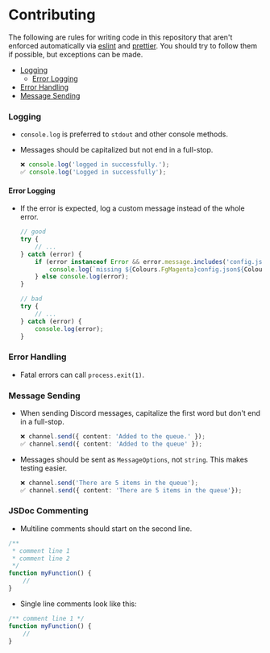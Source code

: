 # Contributing

The following are rules for writing code in this repository that aren't enforced automatically via [eslint](./.eslintrc.js) and [prettier](./.prettierrc.json). You should try to follow them if possible, but exceptions can be made.

-   [Logging](#logging)
    -   [Error Logging](#error-logging)
-   [Error Handling](#error-handling)
-   [Message Sending](#message-sending)

### Logging

-   `console.log` is preferred to `stdout` and other console methods.
-   Messages should be capitalized but not end in a full-stop.

    ```ts
    ❌ console.log('logged in successfully.');
    ✅ console.log('Logged in successfully');
    ```

#### Error Logging

-   If the error is expected, log a custom message instead of the whole error.

    ```ts
    // good
    try {
        // ...
    } catch (error) {
        if (error instanceof Error && error.message.includes('config.json')) {
            console.log(`missing ${Colours.FgMagenta}config.json${Colours.Reset} file in root directory`);
        } else console.log(error);
    }

    // bad
    try {
        // ...
    } catch (error) {
        console.log(error);
    }
    ```

### Error Handling

-   Fatal errors can call `process.exit(1)`.

### Message Sending

-   When sending Discord messages, capitalize the first word but don't end in a full-stop.
    ```ts
    ❌ channel.send({ content: 'Added to the queue.' });
    ✅ channel.send({ content: 'Added to the queue' });
    ```
-   Messages should be sent as `MessageOptions`, not `string`. This makes testing easier.

    ```ts
    ❌ channel.send('There are 5 items in the queue');
    ✅ channel.send({ content: 'There are 5 items in the queue'});
    ```

### JSDoc Commenting

-   Multiline comments should start on the second line.

```ts
/**
 * comment line 1
 * comment line 2
 */
function myFunction() {
    //
}
```

-   Single line comments look like this:

```ts
/** comment line 1 */
function myFunction() {
    //
}
```
